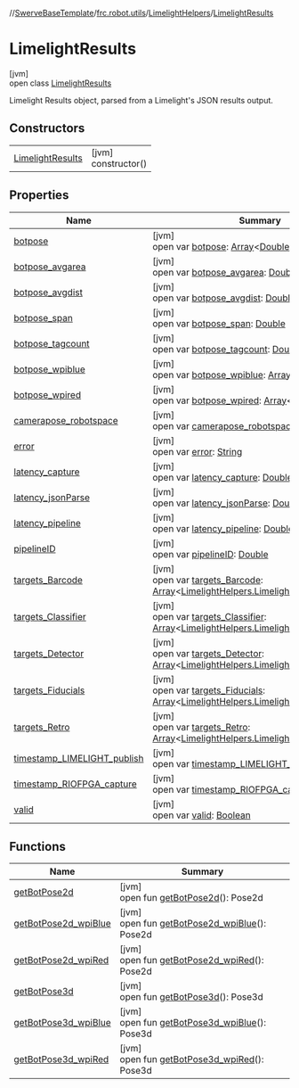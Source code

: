 //[SwerveBaseTemplate](../../../../index.md)/[frc.robot.utils](../../index.md)/[LimelightHelpers](../index.md)/[LimelightResults](index.md)

# LimelightResults

[jvm]\
open class [LimelightResults](index.md)

Limelight Results object, parsed from a Limelight's JSON results output.

## Constructors

| | |
|---|---|
| [LimelightResults](-limelight-results.md) | [jvm]<br>constructor() |

## Properties

| Name | Summary |
|---|---|
| [botpose](botpose.md) | [jvm]<br>open var [botpose](botpose.md): [Array](https://kotlinlang.org/api/latest/jvm/stdlib/kotlin/-array/index.html)&lt;[Double](https://kotlinlang.org/api/latest/jvm/stdlib/kotlin/-double/index.html)&gt; |
| [botpose_avgarea](botpose_avgarea.md) | [jvm]<br>open var [botpose_avgarea](botpose_avgarea.md): [Double](https://kotlinlang.org/api/latest/jvm/stdlib/kotlin/-double/index.html) |
| [botpose_avgdist](botpose_avgdist.md) | [jvm]<br>open var [botpose_avgdist](botpose_avgdist.md): [Double](https://kotlinlang.org/api/latest/jvm/stdlib/kotlin/-double/index.html) |
| [botpose_span](botpose_span.md) | [jvm]<br>open var [botpose_span](botpose_span.md): [Double](https://kotlinlang.org/api/latest/jvm/stdlib/kotlin/-double/index.html) |
| [botpose_tagcount](botpose_tagcount.md) | [jvm]<br>open var [botpose_tagcount](botpose_tagcount.md): [Double](https://kotlinlang.org/api/latest/jvm/stdlib/kotlin/-double/index.html) |
| [botpose_wpiblue](botpose_wpiblue.md) | [jvm]<br>open var [botpose_wpiblue](botpose_wpiblue.md): [Array](https://kotlinlang.org/api/latest/jvm/stdlib/kotlin/-array/index.html)&lt;[Double](https://kotlinlang.org/api/latest/jvm/stdlib/kotlin/-double/index.html)&gt; |
| [botpose_wpired](botpose_wpired.md) | [jvm]<br>open var [botpose_wpired](botpose_wpired.md): [Array](https://kotlinlang.org/api/latest/jvm/stdlib/kotlin/-array/index.html)&lt;[Double](https://kotlinlang.org/api/latest/jvm/stdlib/kotlin/-double/index.html)&gt; |
| [camerapose_robotspace](camerapose_robotspace.md) | [jvm]<br>open var [camerapose_robotspace](camerapose_robotspace.md): [Array](https://kotlinlang.org/api/latest/jvm/stdlib/kotlin/-array/index.html)&lt;[Double](https://kotlinlang.org/api/latest/jvm/stdlib/kotlin/-double/index.html)&gt; |
| [error](error.md) | [jvm]<br>open var [error](error.md): [String](https://docs.oracle.com/javase/8/docs/api/java/lang/String.html) |
| [latency_capture](latency_capture.md) | [jvm]<br>open var [latency_capture](latency_capture.md): [Double](https://kotlinlang.org/api/latest/jvm/stdlib/kotlin/-double/index.html) |
| [latency_jsonParse](latency_json-parse.md) | [jvm]<br>open var [latency_jsonParse](latency_json-parse.md): [Double](https://kotlinlang.org/api/latest/jvm/stdlib/kotlin/-double/index.html) |
| [latency_pipeline](latency_pipeline.md) | [jvm]<br>open var [latency_pipeline](latency_pipeline.md): [Double](https://kotlinlang.org/api/latest/jvm/stdlib/kotlin/-double/index.html) |
| [pipelineID](pipeline-i-d.md) | [jvm]<br>open var [pipelineID](pipeline-i-d.md): [Double](https://kotlinlang.org/api/latest/jvm/stdlib/kotlin/-double/index.html) |
| [targets_Barcode](targets_-barcode.md) | [jvm]<br>open var [targets_Barcode](targets_-barcode.md): [Array](https://kotlinlang.org/api/latest/jvm/stdlib/kotlin/-array/index.html)&lt;[LimelightHelpers.LimelightTarget_Barcode](../-limelight-target_-barcode/index.md)&gt; |
| [targets_Classifier](targets_-classifier.md) | [jvm]<br>open var [targets_Classifier](targets_-classifier.md): [Array](https://kotlinlang.org/api/latest/jvm/stdlib/kotlin/-array/index.html)&lt;[LimelightHelpers.LimelightTarget_Classifier](../-limelight-target_-classifier/index.md)&gt; |
| [targets_Detector](targets_-detector.md) | [jvm]<br>open var [targets_Detector](targets_-detector.md): [Array](https://kotlinlang.org/api/latest/jvm/stdlib/kotlin/-array/index.html)&lt;[LimelightHelpers.LimelightTarget_Detector](../-limelight-target_-detector/index.md)&gt; |
| [targets_Fiducials](targets_-fiducials.md) | [jvm]<br>open var [targets_Fiducials](targets_-fiducials.md): [Array](https://kotlinlang.org/api/latest/jvm/stdlib/kotlin/-array/index.html)&lt;[LimelightHelpers.LimelightTarget_Fiducial](../-limelight-target_-fiducial/index.md)&gt; |
| [targets_Retro](targets_-retro.md) | [jvm]<br>open var [targets_Retro](targets_-retro.md): [Array](https://kotlinlang.org/api/latest/jvm/stdlib/kotlin/-array/index.html)&lt;[LimelightHelpers.LimelightTarget_Retro](../-limelight-target_-retro/index.md)&gt; |
| [timestamp_LIMELIGHT_publish](timestamp_-l-i-m-e-l-i-g-h-t_publish.md) | [jvm]<br>open var [timestamp_LIMELIGHT_publish](timestamp_-l-i-m-e-l-i-g-h-t_publish.md): [Double](https://kotlinlang.org/api/latest/jvm/stdlib/kotlin/-double/index.html) |
| [timestamp_RIOFPGA_capture](timestamp_-r-i-o-f-p-g-a_capture.md) | [jvm]<br>open var [timestamp_RIOFPGA_capture](timestamp_-r-i-o-f-p-g-a_capture.md): [Double](https://kotlinlang.org/api/latest/jvm/stdlib/kotlin/-double/index.html) |
| [valid](valid.md) | [jvm]<br>open var [valid](valid.md): [Boolean](https://kotlinlang.org/api/latest/jvm/stdlib/kotlin/-boolean/index.html) |

## Functions

| Name | Summary |
|---|---|
| [getBotPose2d](get-bot-pose2d.md) | [jvm]<br>open fun [getBotPose2d](get-bot-pose2d.md)(): Pose2d |
| [getBotPose2d_wpiBlue](get-bot-pose2d_wpi-blue.md) | [jvm]<br>open fun [getBotPose2d_wpiBlue](get-bot-pose2d_wpi-blue.md)(): Pose2d |
| [getBotPose2d_wpiRed](get-bot-pose2d_wpi-red.md) | [jvm]<br>open fun [getBotPose2d_wpiRed](get-bot-pose2d_wpi-red.md)(): Pose2d |
| [getBotPose3d](get-bot-pose3d.md) | [jvm]<br>open fun [getBotPose3d](get-bot-pose3d.md)(): Pose3d |
| [getBotPose3d_wpiBlue](get-bot-pose3d_wpi-blue.md) | [jvm]<br>open fun [getBotPose3d_wpiBlue](get-bot-pose3d_wpi-blue.md)(): Pose3d |
| [getBotPose3d_wpiRed](get-bot-pose3d_wpi-red.md) | [jvm]<br>open fun [getBotPose3d_wpiRed](get-bot-pose3d_wpi-red.md)(): Pose3d |
